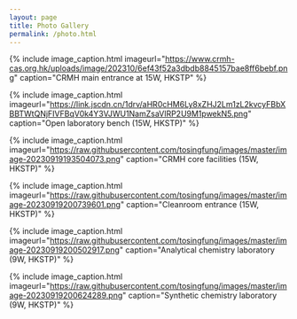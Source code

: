```yaml
---
layout: page
title: Photo Gallery
permalink: /photo.html
---
```




{% include image_caption.html imageurl="https://www.crmh-cas.org.hk/uploads/image/202310/6ef43f52a3dbdb8845157bae8ff6bebf.png" caption="CRMH main entrance at 15W, HKSTP" %}

{% include image_caption.html imageurl="https://link.jscdn.cn/1drv/aHR0cHM6Ly8xZHJ2Lm1zL2kvcyFBbXBBTWtQNjFIVFBqV0k4Y3VJWU1NamZsaVlRP2U9M1pwekN5.png" caption="Open laboratory bench (15W, HKSTP)" %}

{% include image_caption.html imageurl="https://raw.githubusercontent.com/tosingfung/images/master/image-20230919193504073.png" caption="CRMH core facilities (15W, HKSTP)" %}

{% include image_caption.html imageurl="https://raw.githubusercontent.com/tosingfung/images/master/image-20230919200739601.png" caption="Cleanroom entrance (15W, HKSTP)" %}

{% include image_caption.html imageurl="https://raw.githubusercontent.com/tosingfung/images/master/image-20230919200502917.png" caption="Analytical chemistry laboratory (9W, HKSTP)" %}

{% include image_caption.html imageurl="https://raw.githubusercontent.com/tosingfung/images/master/image-20230919200624289.png" caption="Synthetic chemistry laboratory (9W, HKSTP)" %}
